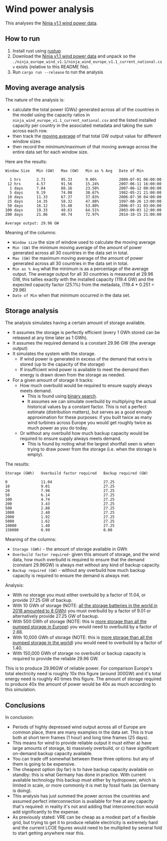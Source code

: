 # Wind power analysis

This analyses the [Ninja v1.1 wind power data](https://www.renewables.ninja/downloads).

## How to run
1. Install rust using [rustup](https://rustup.rs/)
3. Download the [Ninja v1.1 wind power data](https://www.renewables.ninja/static/downloads/ninja_europe_wind_v1.1.zip) and unpack so the `./ninja_europe_wind_v1.1/ninja_wind_europe_v1.1_current_national.csv` exists (relative to this README file). 
2. Run `cargo run --release` to run the analysis

## Moving average analysis

The nature of the analysis is:
- calculate the total power (GWs) generated across all of the countries in the model using the capacity ratios in `ninja_wind_europe_v1.1_current_national.csv` and the listed installed capacity per country in the associated metadata and taking the sum across each row.
- then track the [moving average](https://en.wikipedia.org/wiki/Moving_average) of that total GW output value for different window sizes
- then record the minimum/maximum of that moving average across the entire data set for each window size.

Here are the results:
```
Window Size   Min (GW)   Max (GW)   Min as % Avg   Date of Min

  1 hrs       2.71       95.33      9.06%          2009-07-01 06:00:00
 12 hrs       4.57       91.56      15.24%         2007-06-11 16:00:00
  1 days      7.04       88.16      23.50%         2007-06-12 00:00:00
  5 days      9.19       74.08      30.67%         1982-05-21 21:00:00
 10 days      11.33      67.37      37.83%         2006-07-30 04:00:00
 25 days      14.35      58.32      47.88%         1997-08-26 13:00:00
 50 days      16.12      55.48      53.80%         2006-07-31 03:00:00
100 days      19.33      48.63      64.51%         2003-09-03 12:00:00
200 days      21.86      40.74      72.97%         2014-10-15 21:00:00

Average output: 29.96 GW
```
Meaning of the columns:
- `Window size` the size of window used to calculate the moving average
- `Min (GW)` the minimum moving average of the amount of power generated across all 30 countries in the data set in total.
- `Max (GW)` the maximum moving average of the amount of power generated across all 30 countries in the data set in total.
- `Min as % Avg` what the minimum is as a percentage of the average output. The average output for all 30 countries is measured at 29.96 GW, this tallies exactly with the installed capacity (119.4 GW) and the expected capacity factor (25.1%) from the metadata, (119.4 * 0.251 = 29.96)
- `Date of Min` when that minimum occurred in the data set.

## Storage analysis

The analysis simulates having a certain amount of storage available.
- It assumes the storage is perfectly efficient (every 1 GWh stored can be released at any time later as 1 GWh).
- It assumes the required demand is a constant 29.96 GW (the average output)
- It simulates the system with the storage. 
  - If wind power is generated in excess of the demand that extra is stored (up to the capacity of the storage) 
  - If insufficient wind power is available to meet the demand then energy is drawn down from the storage as needed. 
- For a given amount of storage it tracks:
  - How much overbuild would be required to ensure supply always meets demand.  
    - This is found using [binary search](https://en.wikipedia.org/wiki/Binary_search_algorithm).
    - It assumes we can simulate overbuild by multiplying the actual historical values by a constant factor. This is not a perfect estimate (distribution matters), but serves as a good enough approximation for these purposes: if you built twice as many wind turbines across Europe you would get roughly twice as much power as you do today. 
  - Or without any overbuild how much backup capacity would be required to ensure supply always meets demand. 
    - This is found by noting what the largest shortfall seen is when trying to draw power from the storage (i.e. when the storage is empty).
  
The results:
```
Storage (GWh)   Overbuild factor required   Backup required (GW)

0               11.04                       27.25
10              9.01                        27.25
20              7.98                        27.25
50              6.14                        27.25
100             4.74                        27.25
200             3.43                        27.25
500             2.88                        27.25
1000            2.40                        27.25
2000            1.92                        27.25
5000            1.62                        27.25
10000           1.40                        27.25
150000          0.99                        0.00

```
Meaning of the columns:
- `Storage (GWh)` - the amount of storage available in GWh
- `Overbuild factor required`- given this amount of storage, and the wind data, how much overbuild is required to ensure that the demand (constant 29.96GW) is always met without any kind of backup capacity. 
- `Backup required (GW)` - without any overbuild how much backup capacity is required to ensure the demand is always met.

Analysis:
- With no storage you must either overbuild by a factor of 11.04, or provide 27.25 GW of backup.
- With 10 GWh of storage (NOTE: [all the storage batteries in the world in 2018 amounted to 8 GWh](https://www.worldenergy.org/assets/downloads/ESM_Final_Report_05-Nov-2019.pdf)) you must overbuild by a factor of 9.01 or alternatively provide 27.25 GW of backup.
- With 500 GWh of storage (NOTE: this is [more storage than all the pumped storage in Europe](https://www.dnv.com/news/estorage-study-shows-huge-potential-capacity-of-exploitable-pumped-hydro-energy-storage-sites-in-europe-63675)) you would need to overbuild by a factor of 2.88.
- With 10,000 GWh of storage (NOTE: this is [more storage than all the pumped storage in the world](https://www.hydropower.org/factsheets/pumped-storage)) you would need to overbuild by a factor of 1.40.
- With 150,000 GWh of storage no overbuild or backup capacity is required to provide the reliable 29.96 GW.

This is to produce 29.96GW of reliable power. For comparison Europe's total electricity need is roughly 10x this figure (around 300GW) and it's total energy need is roughly 40 times this figure. The amount of storage required to produce 40x the amount of power would be 40x as much according to this simulation. 

## Conclusions 

In conclusion:
- Periods of highly depressed wind output across all of Europe are common place, there are many examples in the data set. This is true both at short term frames (1 hour) and long time frames (25 days).
- This means for wind to provide reliable output it must either a) have large amounts of storage, b) massively overbuild, or c) have significant on-demand backup capacity available.
- You can trade off somewhat between these three options: but any of them is going to be expensive.
- The cheapest option (by far) is to have backup capacity available on standby: this is what Germany has done in practice. With current available technology this backup must either by hydropower, which is limited in scale, or more commonly it is met by fossil fuels (as Germany is doing).
- This analysis has just summed the power across the countries and assumed perfect interconnection is available for free at any capacity that's required: in reality it's not and adding that interconnection would add significantly to the expense.
- As previously stated: VRE can be cheap as a modest part of a flexible grid, but trying to get it to produce reliable electricity is extremely hard and the current LCOE figures would need to be multiplied by several fold to start getting anywhere near this.


